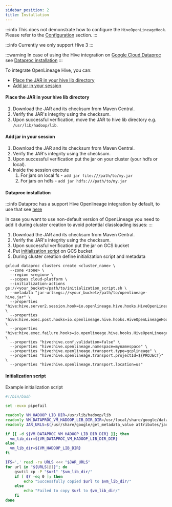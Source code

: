 ```yaml
---
sidebar_position: 2
title: Installation
---
```


:::info
This does not demonstrate how to configure the `HiveOpenLineageHook`.
Please refer to the [Configuration](configuration/configuration.md) section.
:::

:::info
Currently we only support Hive 3
:::

:::warning
In case of using the Hive integration on [Google Cloud Dataproc](https://cloud.google.com/dataproc) see [Dataproc installation](#dataproc-installation)
:::

To integrate OpenLineage Hive, you can:

- [Place the JAR in your hive lib directory](#place-the-jar-in-your-hive-lib-directory)
- [Add jar in your session](#add-jar-in-your-session)

#### Place the JAR in your hive lib directory

1. Download the JAR and its checksum from Maven Central.
2. Verify the JAR's integrity using the checksum.
3. Upon successful verification, move the JAR to hive lib directory e.g. `/usr/lib/hadoop/lib`.

#### Add jar in your session

1. Download the JAR and its checksum from Maven Central.
2. Verify the JAR's integrity using the checksum.
3. Upon successful verification put the jar on your cluster (your hdfs or local).
4. Inside the session execute
   1. For jars on local fs - `add jar file:///path/to/my.jar`
   2. For jars on hdfs - `add jar hdfs:///path/to/my.jar`

#### Dataproc installation
:::info
Dataproc has a support Hive Openlineage integration by default, to use that see [here](https://cloud.google.com/dataproc/docs/guides/hive-lineage#enable-hive-data-lineage)

In case you want to use non-default version of OpenLineage you need to add it during cluster creation to avoid potential classloading issues:
:::
1. Download the JAR and its checksum from Maven Central.
2. Verify the JAR's integrity using the checksum.
3. Upon successful verification put the jar on GCS bucket
4. Put [initialization script](#initialization-script) on GCS bucket
5. During cluster creation define initialization script and metadata

```shell
gcloud dataproc clusters create <cluster_name> \
  --zone <zone> \
  --region <region> \
  --scopes cloud-platform \
  --initialization-actions gs://<your_bucket>/path/to/initialization_script.sh \
  --metadata "jar-urls=gs://<your_bucket>/path/to/openlineage-hive.jar" \
  --properties "hive:hive.server2.session.hook=io.openlineage.hive.hooks.HiveOpenLineageHook" \
  --properties "hive:hive.exec.post.hooks=io.openlineage.hive.hooks.HiveOpenLineageHook" \
  --properties "hive:hive.exec.failure.hooks=io.openlineage.hive.hooks.HiveOpenLineageHook" \
  --properties "hive:hive.conf.validation=false" \
  --properties "hive:hive.openlineage.namespace=mynamespace" \
  --properties "hive:hive.openlineage.transport.type=gcplineage" \
  --properties "hive:hive.openlineage.transport.projectId=${PROJECT}" \
  --properties "hive:hive.openlineage.transport.location=us"
```

#### Initialization script
Example initialization script

```bash
#!/bin/bash

set -euxo pipefail

readonly VM_HADOOP_LIB_DIR=/usr/lib/hadoop/lib
readonly VM_DATAPROC_VM_HADOOP_LIB_DIR_DIR=/usr/local/share/google/dataproc/lib
readonly JAR_URLS=$(/usr/share/google/get_metadata_value attributes/jar-urls || true)

if [[ -d ${VM_DATAPROC_VM_HADOOP_LIB_DIR_DIR} ]]; then
  vm_lib_dir=${VM_DATAPROC_VM_HADOOP_LIB_DIR_DIR}
else
  vm_lib_dir=${VM_HADOOP_LIB_DIR}
fi

IFS=',' read -ra URLS <<< "$JAR_URLS"
for url in "${URLS[@]}"; do
    gsutil cp -P "$url" "$vm_lib_dir/"
    if [ $? -eq 0 ]; then
        echo "Successfully copied $url to $vm_lib_dir/"
    else
        echo "Failed to copy $url to $vm_lib_dir/"
    fi
done
```